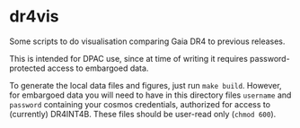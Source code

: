 # dr4vis

Some scripts to do visualisation comparing Gaia DR4 to previous releases.

This is intended for DPAC use, since at time of writing it requires
password-protected access to embargoed data.

To generate the local data files and figures, just run `make build`.
However, for embargoed data you will need to have in this directory
files `username` and `password` containing your cosmos credentials,
authorized for access to (currently) DR4INT4B.
These files should be user-read only (`chmod 600`).
